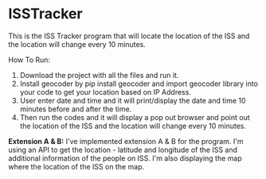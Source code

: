 # ISSTracker

This is the ISS Tracker program that will locate the location of the ISS and the location will change every 10 minutes.

How To Run:
1. Download the project with all the files and run it.
2. Install geocoder by pip install geocoder and import geocoder library into your code to get your location based on IP Address.
3. User enter date and time and it will print/display the date and time 10 minutes before and after the time.
4. Then run the codes and it will display a pop out browser and point out the location of the ISS and the location will change every 10 minutes.

**Extension A & B:**
I've implemented extension A & B for the program. I'm using an API to get the location - latitude and longitude of the ISS and additional information of the people on ISS.
I'm also displaying the map where the location of the ISS on the map.
